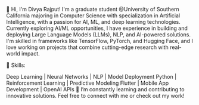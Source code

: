👋 Hi, I'm Divya Rajput!
I'm a graduate student @University of Southern California majoring in Computer Science with specialization in Artificial Intelligence, with a passion for AI, ML, and deep learning technologies. Currently exploring AI/ML opportunities, I have experience in building and deploying Large Language Models (LLMs), NLP, and AI-powered solutions. I'm skilled in frameworks like TensorFlow, PyTorch, and Hugging Face, and I love working on projects that combine cutting-edge research with real-world impact.

🚀 Skills:

Deep Learning | Neural Networks | NLP | Model Deployment
Python | Reinforcement Learning | Predictive Modeling
Flutter | Mobile App Development | OpenAI APIs
🌱 I’m constantly learning and contributing to innovative solutions. Feel free to connect with me or check out my work!

<!---
Divya1S/Divya1S is a ✨ special ✨ repository because its `README.md` (this file) appears on your GitHub profile.
You can click the Preview link to take a look at your changes.
--->
